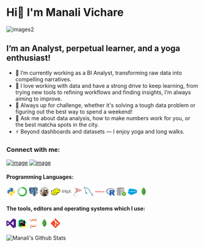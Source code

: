 
# Hi👋 I'm Manali Vichare

![images2](https://github.com/user-attachments/assets/9f0c50ae-3938-4520-b3a9-dd7baabb72c0)


## I’m an Analyst, perpetual learner, and a yoga enthusiast! ##

- 🔭 I’m currently working as a BI Analyst, transforming raw data into compelling narratives.
- 🌱 I love working with data and have a strong drive to keep learning, from trying new tools to refining workflows and finding insights, I’m always aiming to improve.
- 🤔 Always up for challenge, whether it's solving a tough data problem or figuring out the best way to spend a weekend!
- 💬 Ask me about data analysis, how to make numbers work for you, or the best matcha spots in the city.
- ⚡ Beyond dashboards and datasets —  I enjoy yoga and long walks.


### Connect with me:


<!-- [![LinkedIn](https://img.shields.io/badge/-LinkedIn-05122A?style=flat&logo=linkedin)](https://www.linkedin.com/in/manali-vichare//)&nbsp; -->

[![image](https://img.shields.io/badge/LinkedIn-0077B5?style=for-the-badge&logo=linkedin&logoColor=white)](https://www.linkedin.com/in/manali-vichare/)
[![image](https://img.shields.io/badge/Gmail-D14836?style=for-the-badge&logo=gmail&logoColor=white)](mailto:manalivichare1998@gmail.com)


#### Programming Languages:

<code><img height="25" src="https://raw.githubusercontent.com/devicons/devicon/master/icons/python/python-original.svg"></code>
<code><img height="25" src="https://raw.githubusercontent.com/devicons/devicon/master/icons/anaconda/anaconda-original.svg"></code>
<code><img height="25" src="https://raw.githubusercontent.com/devicons/devicon/master/icons/postgresql/postgresql-original.svg"></code>
<code><img height="25" src="https://raw.githubusercontent.com/devicons/devicon/master/icons/dbeaver/dbeaver-original.svg"></code>
<code><img height="25" src="https://raw.githubusercontent.com/devicons/devicon/master/icons/hadoop/hadoop-original.svg"></code>
<code><img height="25" src="https://raw.githubusercontent.com/devicons/devicon/master/icons/latex/latex-original.svg"></code>
<code><img height="25" src="https://raw.githubusercontent.com/devicons/devicon/master/icons/microsoftsqlserver/microsoftsqlserver-original.svg"></code>
<code><img height="25" src="https://raw.githubusercontent.com/devicons/devicon/master/icons/mysql/mysql-original.svg"></code>
<code><img height="25" src="https://raw.githubusercontent.com/devicons/devicon/master/icons/oracle/oracle-original.svg"></code>
<code><img height="25" src="https://raw.githubusercontent.com/devicons/devicon/master/icons/r/r-original.svg"></code>
<code><img height="25" src="https://raw.githubusercontent.com/devicons/devicon/master/icons/sqldeveloper/sqldeveloper-original.svg"></code>
<code><img height="25" src="https://raw.githubusercontent.com/devicons/devicon/master/icons/salesforce/salesforce-original.svg"></code>
<code><img height="25" src="https://raw.githubusercontent.com/devicons/devicon/master/icons/mongodb/mongodb-original.svg"></code>


#### The tools, editors and operating systems which I use:

<code><img height="25" src="https://raw.githubusercontent.com/devicons/devicon/master/icons/visualstudio/visualstudio-plain.svg"></code>
<code><img height="25" src="https://raw.githubusercontent.com/devicons/devicon/master/icons/pycharm/pycharm-original.svg"></code>
<code><img height="25" src="https://raw.githubusercontent.com/devicons/devicon/master/icons/jupyter/jupyter-original.svg"></code>
<code><img height="25" src="https://raw.githubusercontent.com/devicons/devicon/master/icons/mongodb/mongodb-original.svg"></code>
<code><img height="25" src="https://raw.githubusercontent.com/devicons/devicon/master/icons/git/git-original.svg"></code>



<img align="left" alt="Manali's Github Stats" src="https://github-readme-stats.vercel.app/api?username=Manali-Vichare&show_icons=true&hide_border=true&theme=radical" />



<!---
manali-vichare/manali-vichare is a ✨ special ✨ repository because its `README.md` (this file) appears on your GitHub profile.
You can click the Preview link to take a look at your changes.
--->

